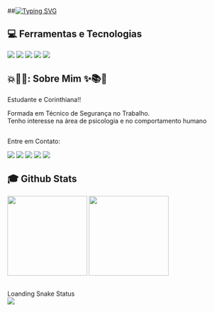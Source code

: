 ##<a href="https://git.io/typing-svg"><img src="https://readme-typing-svg.herokuapp.com?font=Fira+Code&pause=1000&color=911EF7&center=falso&vCenter=falso&repeat=verdadeiro&random=falso&width=435&lines=Ol%C3%A1+pessoas%2C+turu+bom%3F%3F%3F" alt="Typing SVG" /></a>

## 💻 Ferramentas e Tecnologias
<div>
  <img src="https://img.shields.io/badge/HTML5-8509ba?style=for-the-badge&logo=html5&logoColor=white" target="_blank"></a>
  <img src="https://img.shields.io/badge/CSS3-1cb5d4?style=for-the-badge&logo=css3&logoColor=white" target="_blank"></a>
  <img src="https://img.shields.io/badge/JavaScript-a612c7?style=for-the-badge&logo=javascript&logoColor=black" target="_blank"></a>
  <img src="https://img.shields.io/badge/Github-1c9cd4?style=for-the-badge&logo=github&logoColor=white" target="_blank"></a>
  <img src="https://img.shields.io/badge/Canva-7504cc?style=for-the-badge&logo=canva&logoColor=black" target="_blank"></a>
</div>
  
 ## 
## 💥🖤🌻: Sobre Mim ✨📚🦅


<div>
  <p> Estudante e Corinthiana!!</p>
</div>

Formada em Técnico de Segurança no Trabalho.<br> 
Tenho interesse na área de psicologia e no comportamento humano<br>

  ## 
  Entre em Contato:
<div>
  <a href="https://www.instagram.com/jeeh_ssicah/?next=%2F" target="_blank"><img src="https://img.shields.io/badge/-Instagram-%23E4405F?style=for-the-badge&logo=instagram&logoColor=white" target="_blank"></a>
 	<a href="#" target="_blank"><img src="https://img.shields.io/badge/YouTube-FF0000?style=for-the-badge&logo=youtube&logoColor=white" target="_blank"></a>
  <a href="#" target="_blank"><img src="https://img.shields.io/badge/Discord-7289DA?style=for-the-badge&logo=discord&logoColor=white" target="_blank"></a> 
  <a href="#"> <img src="https://img.shields.io/badge/-Gmail-00a368?style=for-the-badge&logo=gmail&logoColor=white" target="_blank"></a>
  <a href="#" target="_blank"><img src="https://img.shields.io/badge/-LinkedIn-%230077B5?style=for-the-badge&logo=linkedin&logoColor=white" target="_blank"></a> 
</div>

 ## 
 ## :mortar_board: Github Stats
<div>
  <a href="https://github.com/JessicaTb"></a>
  <img height="180em" src="https://github-readme-stats.vercel.app/api?username=JessicaTb&show_icons=true&theme=dracula&include_all_commits=true&count_private=true"/>
  <img height="180em" src="https://github-readme-stats.vercel.app/api/top-langs/?username=JessicaTb&layout=compact&langs_count=7&theme=dracula"/>
</div>


##
<div>
Loanding Snake Status
</div>
<div>
  <picture align="center"> 
    <img src="https://github.com/guuhferiani/guuhferiani/blob/main/snake-svg.svg">
  </picture>
</div>
